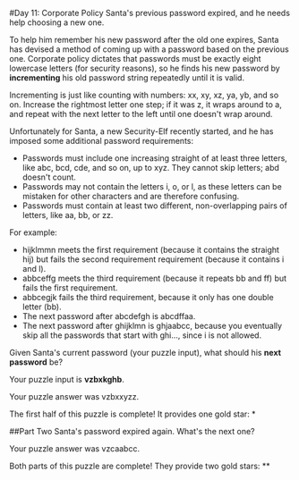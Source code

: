 #Day 11: Corporate Policy
Santa's previous password expired, and he needs help choosing a new one.

To help him remember his new password after the old one expires, Santa has devised a method of coming up with a
password based on the previous one. Corporate policy dictates that passwords must be exactly eight lowercase
letters (for security reasons), so he finds his new password by **incrementing** his old password string repeatedly
until it is valid.

Incrementing is just like counting with numbers: xx, xy, xz, ya, yb, and so on. Increase the rightmost letter
one step; if it was z, it wraps around to a, and repeat with the next letter to the left until one doesn't wrap around.

Unfortunately for Santa, a new Security-Elf recently started, and he has imposed some additional password requirements:

* Passwords must include one increasing straight of at least three letters, like abc, bcd, cde, and so on, up to xyz.
They cannot skip letters; abd doesn't count.
* Passwords may not contain the letters i, o, or l, as these letters can be mistaken for other characters and are 
therefore confusing.
* Passwords must contain at least two different, non-overlapping pairs of letters, like aa, bb, or zz.

For example:

* hijklmmn meets the first requirement (because it contains the straight hij) but fails the second requirement 
requirement (because it contains i and l).
* abbceffg meets the third requirement (because it repeats bb and ff) but fails the first requirement.
* abbcegjk fails the third requirement, because it only has one double letter (bb).
* The next password after abcdefgh is abcdffaa.
* The next password after ghijklmn is ghjaabcc, because you eventually skip all the passwords that start with ghi..., 
since i is not allowed.

Given Santa's current password (your puzzle input), what should his **next password** be?

Your puzzle input is **vzbxkghb**.

Your puzzle answer was vzbxxyzz.

The first half of this puzzle is complete! It provides one gold star: *

##Part Two
Santa's password expired again. What's the next one?

Your puzzle answer was vzcaabcc.

Both parts of this puzzle are complete! They provide two gold stars: **